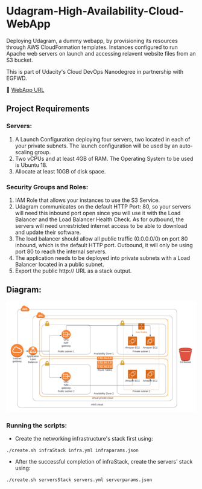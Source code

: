 # Udagram-High-Availability-Cloud-WebApp

Deploying Udagram, a dummy webapp, by provisioning its resources through AWS CloudFormation templates. Instances configured to run Apache web servers on launch and accessing relavent website files from an S3 bucket.

This is part of Udacity's Cloud DevOps Nanodegree in partnership with EGFWD.

🔗 <a href="http://serve-loadb-1f5oi6yap70ue-1315106713.us-east-1.elb.amazonaws.com/">WebApp URL</a>

## Project Requirements

### Servers: 
1) A Launch Configuration deploying four servers, two located in each of your private subnets. The launch configuration will be used by an auto-scaling group.
2) Two vCPUs and at least 4GB of RAM. The Operating System to be used is Ubuntu 18.
3) Allocate at least 10GB of disk space.

### Security Groups and Roles: 
1) IAM Role that allows your instances to use the S3 Service.
2) Udagram communicates on the default HTTP Port: 80, so your servers will need this inbound port open since you will use it with the Load Balancer and the Load Balancer Health Check. As for outbound, the servers will need unrestricted internet access to be able to download and update their software.
3) The load balancer should allow all public traffic (0.0.0.0/0) on port 80 inbound, which is the default HTTP port. Outbound, it will only be using port 80 to reach the internal servers.
4) The application needs to be deployed into private subnets with a Load Balancer located in a public subnet.
5) Export the public http:// URL as a stack output.

## Diagram:
![img](./Diagram.png)

### Running the scripts:
- Create the networking infrastructure's stack first using:
```
./create.sh infraStack infra.yml infraparams.json
```

- After the successful completion of infraStack, create the servers' stack using:
```
./create.sh serversStack servers.yml serverparams.json
```
